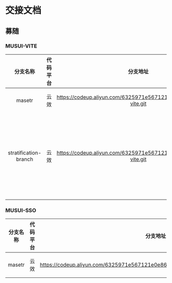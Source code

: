 # 交接文档

## 募随

### MUSUI-VITE

|分支名称| 代码平台 |分支地址|含义|
|:---:|:---:|:---:|:---:|
| masetr | 云效 | <https://codeup.aliyun.com/6325971e567121e0e8670902/musui-vite.git> | 主分支 |
| stratification-branch | 云效 | <https://codeup.aliyun.com/6325971e567121e0e8670902/musui-vite.git> | 修改系统配置分层的分支 |

### MUSUI-SSO

|分支名称| 代码平台 | 分支地址 | 含义 |
|:---:|:---:|:---:|:---:|
| masetr | 云效 | <https://codeup.aliyun.com/6325971e567121e0e8670902/aiditong/aidi_web_recruiting_sso.git> | 主分支 |
